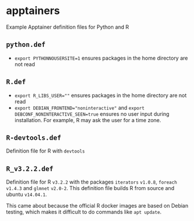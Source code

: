 # apptainers

Example Apptainer definition files for Python and R

## `python.def`

- `export PYTHONNOUSERSITE=1` ensures packages in the home directory are not
   read

## `R.def`

- `export R_LIBS_USER=""` ensures packages in the home directory are not
   read
- `export DEBIAN_FRONTEND="noninteractive"` and
  `export DEBCONF_NONINTERACTIVE_SEEN=true` ensures no user input during
  installation. For example, R may ask the user for a time zone.

## `R-devtools.def`

Definition file for R with `devtools`

## `R_v3.2.2.def`

Definition file for R `v3.2.2` with the packages `iterators` `v1.0.8`, `foreach`
`v1.4.3` and `glmnet` `v2.0-2`. This definition file builds R from source and
ubuntu `v14.04.1`.

This came about because the official R docker images are based on Debian
testing, which makes it difficult to do commands like `apt update`.
